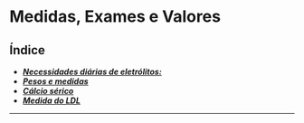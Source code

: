 # **Medidas, Exames e Valores**

## Índice

- [***Necessidades diárias de eletrólitos:***](necessidades-dirias-de-eletrlitos.md)
- [***Pesos e medidas***](pesos-e-medidas.md)
- [***Cálcio sérico***](clcio-srico.md)
- [***Medida do LDL***](medida-do-ldl.md)

---


